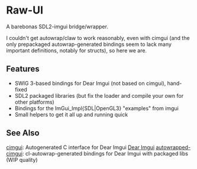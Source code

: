 # Raw-UI

A barebonas SDL2-imgui bridge/wrapper.

I couldn't get autowrap/claw to work reasonably, even with cimgui (and the only prepackaged autowrap-generated bindings seem to lack many important definitions, notably for structs), so here we are.

## Features

- SWIG 3-based bindings for Dear Imgui (not based on cimgui), hand-fixed
- SDL2 packaged libraries (but fix the loader and compile your own for other platforms)
- Bindings for the ImGui_Impl{SDL|OpenGL3} "examples" from imgui
- Small helpers to get it all up and running quick

## See Also
[cimgui](https://github.com/cimgui/cimgui): Autogenerated C interface for Dear Imgui
[Dear Imgui](https://github.com/ocornut/imgui)
[autowrapped-cimgui](https://github.com/cbaggers/autowrapped-cimgui): cl-autowrap-generated bindings for Dear Imgui with packaged libs (WIP quality)
